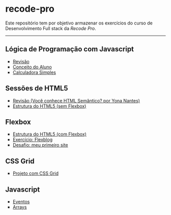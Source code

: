 # recode-pro
Este repositório tem por objetivo armazenar os exercícios do curso de Desenvolvimento Full stack da <em>Recode Pro</em>.
<hr>

## Lógica de Programação com Javascript

<ul type="square">
<li><a href="https://github.com/antonialucianapires/recode-pro/blob/master/revisaoLogicaProgramacao.md">Revisão</a></li>
<li><a href="https://github.com/antonialucianapires/recode-pro/blob/master/L%C3%B3gica%20com%20Javascript/appConceitoAluno.js">Conceito do Aluno</a></li>
<li><a href="https://github.com/antonialucianapires/recode-pro/blob/master/L%C3%B3gica%20com%20Javascript/appCalculadora.js">Calculadora Simples</a></li>
</ul>

## Sessões de HTML5 
 
 <ul type="square">
<li><a href="https://blog-geekhunter-com-br.cdn.ampproject.org/c/s/blog.geekhunter.com.br/voce-conhece-html-semantico/amp/">Revisão (Você conhece HTML Semântico? por Yona Nantes)</a></li>
<li><a href="https://github.com/antonialucianapires/recode-pro/tree/master/Sess%C3%B5es%20de%20HTML5">Estrutura do HTML5 (sem Flexbox)</a></li>
</ul>
 
## Flexbox

 <ul type="square">
<li><a href="#">Estrutura do HTML5 (com Flexbox)</a></li>
 <li><a href="#">Exercício: Flexblog</a></li>
 <li><a href="#">Desafio: meu primeiro site</a></li>
</ul>

## CSS Grid
 <ul type="square">
<li><a href="#">Projeto com CSS Grid</a></li>
</ul>

## Javascript

 <ul type="square">
<li><a href="#">Eventos</a></li>
 <li><a href="https://github.com/antonialucianapires/recode-pro/blob/master/Javascript/aula-arrays.js">Arrays</a></li>
</ul>
